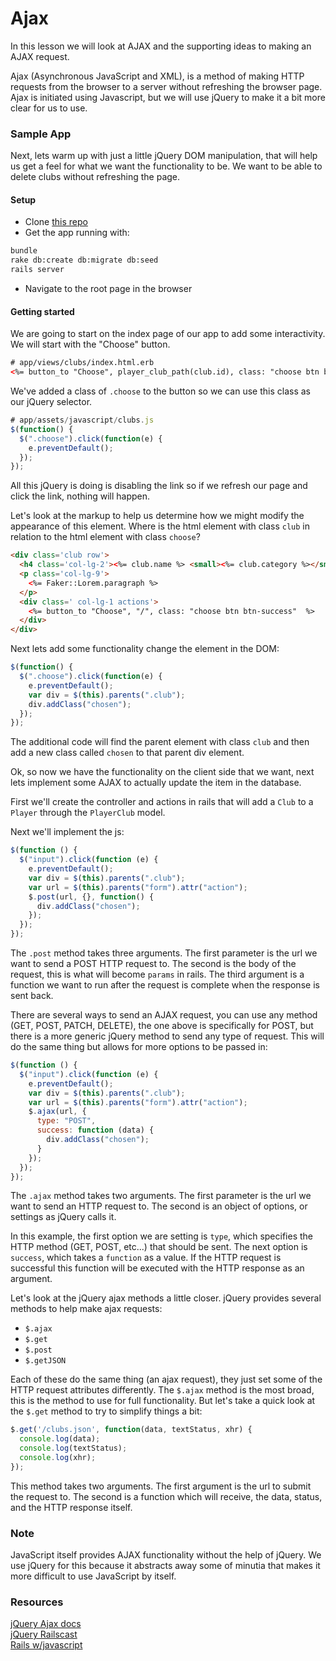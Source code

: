 # Ajax

In this lesson we will look at AJAX and the supporting ideas to making an AJAX request.

Ajax (Asynchronous JavaScript and XML), is a method of making HTTP requests from the browser to a server without refreshing the browser page. Ajax is initiated using Javascript, but we will use jQuery to make it a bit more clear for us to use.

### Sample App

Next, lets warm up with just a little jQuery DOM manipulation, that will help us get a feel for what we want the functionality to be. We want to be able to delete clubs without refreshing the page.

#### Setup
- Clone [this repo](https://github.com/code-builders/clubs)
- Get the app running with:
```bash
bundle
rake db:create db:migrate db:seed
rails server
```
- Navigate to the root page in the browser

#### Getting started

We are going to start on the index page of our app to add some interactivity. We will start with the "Choose" button.

```html
# app/views/clubs/index.html.erb
<%= button_to "Choose", player_club_path(club.id), class: "choose btn btn-success"  %>
```

We've added a class of `.choose` to the button so we can use this class as our jQuery selector.

```js
# app/assets/javascript/clubs.js
$(function() {
  $(".choose").click(function(e) {
    e.preventDefault();
  });
});
```

All this jQuery is doing is disabling the link so if we refresh our page and click the link, nothing will happen.

Let's look at the markup to help us determine how we might modify the appearance of this element. Where is the html element with class `club` in relation to the html element with class `choose`?
```html
<div class='club row'>
  <h4 class='col-lg-2'><%= club.name %> <small><%= club.category %></small></h4>
  <p class='col-lg-9'>
    <%= Faker::Lorem.paragraph %>
  </p>
  <div class=' col-lg-1 actions'>
    <%= button_to "Choose", "/", class: "choose btn btn-success"  %>
  </div>
</div>
```

Next lets add some functionality change the element in the DOM:
```js
$(function() {
  $(".choose").click(function(e) {
    e.preventDefault();
    var div = $(this).parents(".club");
    div.addClass("chosen");
  });
});
```

The additional code will find the parent element with class `club` and then add a new class called `chosen` to that parent div element.

Ok, so now we have the functionality on the client side that we want, next lets implement some AJAX to actually update the item in the database.

First we'll create the controller and actions in rails that will add a `Club` to a `Player` through the `PlayerClub` model.

Next we'll implement the js:

```js
$(function () {
  $("input").click(function (e) {
    e.preventDefault();
    var div = $(this).parents(".club");
    var url = $(this).parents("form").attr("action");
    $.post(url, {}, function() {
      div.addClass("chosen");
    });
  });
});
```

The `.post` method takes three arguments. The first parameter is the url we want to send a POST HTTP request to. The second is the body of the request, this is what will become `params` in rails. The third argument is a function we want to run after the request is complete when the response is sent back.

There are several ways to send an AJAX request, you can use any method (GET, POST, PATCH, DELETE), the one above is specifically for POST, but there is a more generic jQuery method to send any type of request. This will do the same thing but allows for more options to be passed in:

```js
$(function () {
  $("input").click(function (e) {
    e.preventDefault();
    var div = $(this).parents(".club");
    var url = $(this).parents("form").attr("action");
    $.ajax(url, {
      type: "POST",
      success: function (data) {
        div.addClass("chosen");
      }
    });
  });
});
```

The `.ajax` method takes two arguments. The first parameter is the url we want to send an HTTP request to. The second is an object of options, or settings as jQuery calls it.

In this example, the first option we are setting is `type`, which specifies the HTTP method (GET, POST, etc...) that should be sent.
The next option is `success`, which takes a `function` as a value. If the HTTP request is successful this function will be executed with the HTTP response as an argument.

Let's look at the jQuery ajax methods a little closer. jQuery provides several methods to help make ajax requests:

- `$.ajax`
- `$.get`
- `$.post`
- `$.getJSON`

Each of these do the same thing (an ajax request), they just set some of the HTTP request attributes differently. The `$.ajax` method is the most broad, this is the method to use for full functionality. But let's take a quick look at the `$.get` method to try to simplify things a bit:
```js
$.get('/clubs.json', function(data, textStatus, xhr) {
  console.log(data);
  console.log(textStatus);
  console.log(xhr);
});
```

This method takes two arguments. The first argument is the url to submit the request to. The second is a function which will receive, the data, status, and the HTTP response itself.

### Note
JavaScript itself provides AJAX functionality without the help of jQuery. We use jQuery for this because it abstracts away some of minutia that makes it more difficult to use JavaScript by itself.

### Resources

[jQuery Ajax docs](http://api.jquery.com/jquery.ajax/)  
[jQuery Railscast](http://railscasts.com/episodes/136-jquery)  
[Rails w/javascript](http://edgeguides.rubyonrails.org/working_with_javascript_in_rails.html)  

